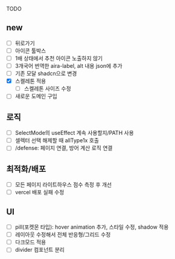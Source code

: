 TODO

## new

- [ ] 뒤로가기
- [ ] 아이콘 툴박스
- [ ] 1배 상태에서 추천 아이콘 노출하지 않기
- [ ] 3개국어 번역한 aira-label, alt 내용 json에 추가
- [ ] 기존 모달 shadcn으로 변경
- [x] 스켈레톤 적용
  - [ ] 스켈레톤 사이즈 수정
- [ ] 새로운 도메인 구입

## 로직

- [ ] SelectMode의 useEffect 계속 사용할지/PATH 사용
- [ ] 셀렉터 선택 해제할 때 allType1x 호출
- [ ] /defense: 페이지 연결, 방어 계산 로직 연결

## 최적화/배포

- [ ] 모든 페이지 라이트하우스 점수 측정 후 개선
- [ ] vercel 배포 실패 수정

## UI

- [ ] pill(포켓몬 타입): hover animation 추가, 스타일 수정, shadow 적용
- [ ] 레이아웃 수정해서 전체 반응형/그리드 수정
- [ ] 다크모드 적용
- [ ] divider 컴포넌트 분리
